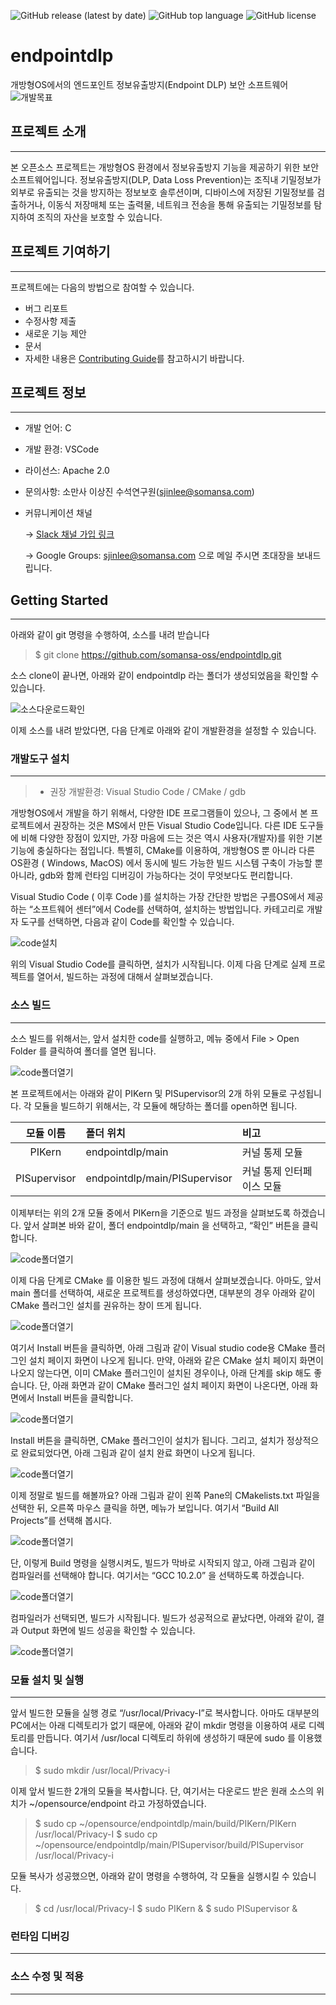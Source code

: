 ![GitHub release (latest by date)](https://img.shields.io/github/v/release/somansa-oss/endpointdlp)
![GitHub top language](https://img.shields.io/github/languages/top/somansa-oss/endpointdlp)
![GitHub license](https://img.shields.io/badge/license-Apache%202.0-blue)
# endpointdlp

개방형OS에서의 엔드포인트 정보유출방지(Endpoint DLP) 보안 소프트웨어
![개발목표](docs/300.png)


## 프로젝트 소개
-------------------
본 오픈소스 프로젝트는 개방형OS 환경에서 정보유출방지 기능을 제공하기 위한 보안 소프트웨어입니다. 정보유출방지(DLP, Data Loss Prevention)는 조직내 기밀정보가 외부로 유출되는 것을 방지하는 정보보호 솔루션이며, 디바이스에 저장된 기밀정보를 검출하거나, 이동식 저장매체 또는 출력물, 네트워크 전송을 통해 유출되는 기밀정보를 탐지하여 조직의 자산을 보호할 수 있습니다.

## 프로젝트 기여하기
--------------------
프로젝트에는 다음의 방법으로 참여할 수 있습니다.
* 버그 리포트
* 수정사항 제출
* 새로운 기능 제안
* 문서
* 자세한 내용은 [Contributing Guide](https://github.com/somansa-oss/endpointdlp/blob/master/CONTRIBUTUNG.md)를 참고하시기 바랍니다.


## 프로젝트 정보
----------
* 개발 언어: C
* 개발 환경: VSCode
* 라이선스: Apache 2.0
* 문의사항: 소만사 이상진 수석연구원(sjinlee@somansa.com)
* 커뮤니케이션 채널

  -> [Slack 채널 가입 링크](https://join.slack.com/t/somansa-opensource/shared_invite/zt-ikibhul1-PT~Z9R9w5xrEA8LT_pyuDg)
    
  -> Google Groups: sjinlee@somansa.com 으로 메일 주시면 초대장을 보내드립니다. 

## Getting Started
----------
아래와 같이 git 명령을 수행하여, 소스를 내려 받습니다

> $ git clone https://github.com/somansa-oss/endpointdlp.git

소스 clone이 끝나면, 아래와 같이 endpointdlp 라는 폴더가 생성되었음을 확인할 수 있습니다.

![소스다운로드확인](docs/1120001.png)

이제 소스를 내려 받았다면, 다음 단계로 아래와 같이 개발환경을 설정할 수 있습니다.

### 개발도구 설치
---------
> * 권장 개발환경: Visual Studio Code / CMake / gdb

개방형OS에서 개발을 하기 위해서, 다양한 IDE 프로그램들이 있으나, 그 중에서 본 프로젝트에서 권장하는 것은 MS에서 만든 Visual Studio Code입니다. 
다른 IDE 도구들에 비해 다양한 장점이 있지만, 가장 마음에 드는 것은 역시 사용자(개발자)를 위한 기본 기능에 충실하다는 점입니다.
특별히, CMake를 이용하여, 개방형OS 뿐 아니라 다른 OS환경 ( Windows, MacOS) 에서 동시에 빌드 가능한 빌드 시스템 구축이 가능할 뿐 아니라, gdb와 함께 런타임 디버깅이 가능하다는 것이 무엇보다도 편리합니다.

Visual Studio Code ( 이후 Code )를 설치하는 가장 간단한 방법은 구름OS에서 제공하는 “소프트웨어 센터”에서 Code를 선택하여, 설치하는 방법입니다. 
카테고리로 개발자 도구를 선택하면, 다음과 같이 Code를 확인할 수 있습니다.

![code설치](docs/1120002.png)

위의 Visual Studio Code를 클릭하면, 설치가 시작됩니다. 이제 다음 단계로 실제 프로젝트를 열어서, 빌드하는 과정에 대해서 살펴보겠습니다.

### 소스 빌드
---------
소스 빌드를 위해서는, 앞서 설치한 code를 실행하고, 메뉴 중에서 File > Open Folder 를 클릭하여 폴더를 열면 됩니다. 

![code폴더열기](docs/1120003.png)

본 프로젝트에서는 아래와 같이 PIKern 및 PISupervisor의 2개 하위 모듈로 구성됩니다. 각 모듈을 빌드하기 위해서는, 각 모듈에 해당하는 폴더를 open하면 됩니다.

| 모듈 이름 | 폴더 위치 | 비고 | 
| :------------: | :----------- | :------------------- | 
| PIKern | endpointdlp/main | 커널 통제 모듈 |
| PISupervisor | endpointdlp/main/PISupervisor | 커널 통제 인터페이스 모듈 |

이제부터는 위의 2개 모듈 중에서 PIKern을 기준으로 빌드 과정을 살펴보도록 하겠습니다. 앞서 살펴본 바와 같이, 폴더 endpointdlp/main 을 선택하고, “확인” 버튼을 클릭합니다.

![code폴더열기](docs/1120004_2.png)

이제 다음 단계로 CMake 를 이용한 빌드 과정에 대해서 살펴보겠습니다. 아마도, 앞서 main 폴더를 선택하여, 새로운 프로젝트를 생성하였다면, 대부분의 경우 아래와 같이 CMake 플러그인 설치를 권유하는 창이 뜨게 됩니다.
 
 ![code폴더열기](docs/1120005.png)

여기서 Install 버튼을 클릭하면, 아래 그림과 같이 Visual studio code용 CMake 플러그인 설치 페이지 화면이 나오게 됩니다. 만약, 아래와 같은 CMake 설치 페이지 화면이 나오지 않는다면, 이미 CMake 플러그인이 설치된 경우이나, 아래 단계를 skip 해도 좋습니다. 단, 아래 화면과 같이 CMake 플러그인 설치 페이지 화면이 나온다면, 아래 화면에서 Install 버튼을 클릭합니다. 
 
![code폴더열기](docs/1120006.png)

Install 버튼을 클릭하면, CMake 플러그인이 설치가 됩니다. 그리고, 설치가 정상적으로 완료되었다면, 아래 그림과 같이 설치 완료 화면이 나오게 됩니다.

![code폴더열기](docs/1120007.png)

이제 정말로 빌드를 해볼까요? 아래 그림과 같이 왼쪽 Pane의 CMakelists.txt 파일을 선택한 뒤, 오른쪽 마우스 클릭을 하면, 메뉴가 보입니다. 여기서 “Build All Projects”를 선택해 봅시다.

![code폴더열기](docs/1120008.png)

단, 이렇게 Build 명령을 실행시켜도, 빌드가 막바로 시작되지 않고, 아래 그림과 같이 컴파일러를 선택해야 합니다. 여기서는 “GCC 10.2.0” 을 선택하도록 하겠습니다.
 
![code폴더열기](docs/1120009.png)

컴파일러가 선택되면, 빌드가 시작됩니다. 빌드가 성공적으로 끝났다면, 아래와 같이, 결과 Output 화면에 빌드 성공을 확인할 수 있습니다.

![code폴더열기](docs/1120010.png)


### 모듈 설치 및 실행
---------
앞서 빌드한 모듈을 실행 경로 “/usr/local/Privacy-I”로 복사합니다. 아마도 대부분의 PC에서는 아래 디렉토리가 없기 때문에, 아래와 같이 mkdir 명령을 이용하여 새로 디렉토리를 만듭니다. 여기서 /usr/local 디렉토리 하위에 생성하기 때문에 sudo 를 이용했습니다.

> $ sudo mkdir /usr/local/Privacy-i

이제 앞서 빌드한 2개의 모듈을 복사합니다. 단, 여기서는 다운로드 받은 원래 소스의 위치가 ~/opensource/endpoint 라고 가정하였습니다.

> $ sudo cp ~/opensource/endpointdlp/main/build/PIKern/PIKern    /usr/local/Privacy-I
> $ sudo cp ~/opensource/endpointdlp/main/PISupervisor/build/PISupervisor    /usr/local/Privacy-i

모듈 복사가 성공했으면, 아래와 같이 명령을 수행하여, 각 모듈을 실행시킬 수 있습니다.

> $ cd /usr/local/Privacy-I
> $ sudo PIKern &
> $ sudo PISupervisor &


### 런타임 디버깅
---------



### 소스 수정 및 적용
---------

